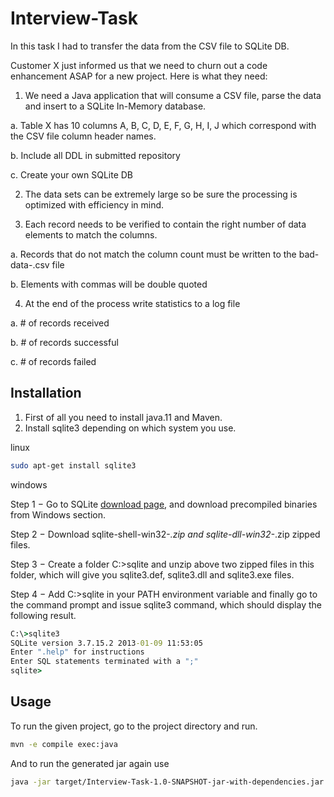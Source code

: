# Interview-Task

In this task I had to transfer the data from the CSV file to SQLite DB.

Customer X just informed us that we need to churn out a code enhancement ASAP for a new project.  Here is what they need:

 
1. We need a Java application that will consume a CSV file, parse the data and insert to a SQLite In-Memory database.  

a. Table X has 10 columns A, B, C, D, E, F, G, H, I, J which correspond with the CSV file column header names.

b. Include all DDL in submitted repository

c. Create your own SQLite DB

 
2. The data sets can be extremely large so be sure the processing is optimized with efficiency in mind.  

 
3. Each record needs to be verified to contain the right number of data elements to match the columns.  

a. Records that do not match the column count must be written to the bad-data-<timestamp>.csv file

b. Elements with commas will be double quoted

 
4. At the end of the process write statistics to a log file

a. # of records received

b. # of records successful

c. # of records failed

## Installation

1. First of all you need to install java.11 and Maven.
2. Install sqlite3 depending on which system you use.

linux
```bash
sudo apt-get install sqlite3
```

windows

Step 1 − Go to SQLite [download page](https://www.sqlite.org/download.html), and download precompiled binaries from Windows section.

Step 2 − Download sqlite-shell-win32-*.zip and sqlite-dll-win32-*.zip zipped files.

Step 3 − Create a folder C:\>sqlite and unzip above two zipped files in this folder, which will give you sqlite3.def, sqlite3.dll and sqlite3.exe files.

Step 4 − Add C:\>sqlite in your PATH environment variable and finally go to the command prompt and issue sqlite3 command, which should display the following result.

```cmd
C:\>sqlite3
SQLite version 3.7.15.2 2013-01-09 11:53:05
Enter ".help" for instructions
Enter SQL statements terminated with a ";"
sqlite>
```

## Usage

To run the given project, go to the project directory and run.

```bash
mvn -e compile exec:java
```
And to run the generated jar again use


```bash
java -jar target/Interview-Task-1.0-SNAPSHOT-jar-with-dependencies.jar
```

